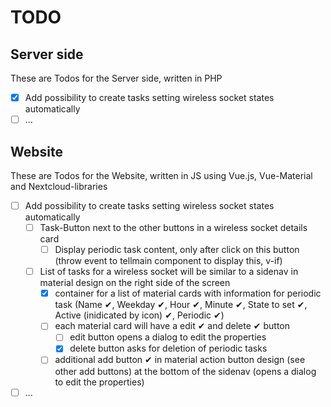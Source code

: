 # TODO

## Server side

These are Todos for the Server side, written in PHP

- [X] Add possibility to create tasks setting wireless socket states automatically
- [ ] ...

## Website

These are Todos for the Website, written in JS using Vue.js, Vue-Material and Nextcloud-libraries

- [ ] Add possibility to create tasks setting wireless socket states automatically
    - [ ] Task-Button next to the other buttons in a wireless socket details card
        - [ ] Display periodic task content, only after click on this button (throw event to tellmain component to display this, v-if)
    - [ ] List of tasks for a wireless socket will be similar to a sidenav in material design on the right side of the screen
        - [X] container for a list of material cards with information for periodic task (Name ✔, Weekday ✔, Hour ✔, Minute ✔, State to set ✔, Active (inidicated by icon) ✔, Periodic ✔)
        - [ ] each material card will have a edit ✔ and delete ✔ button
            - [ ] edit button opens a dialog to edit the properties
            - [X] delete button asks for deletion of periodic tasks
        - [ ] additional add button ✔ in material action button design (see other add buttons) at the bottom of the sidenav (opens a dialog to edit the properties)
- [ ] ...
